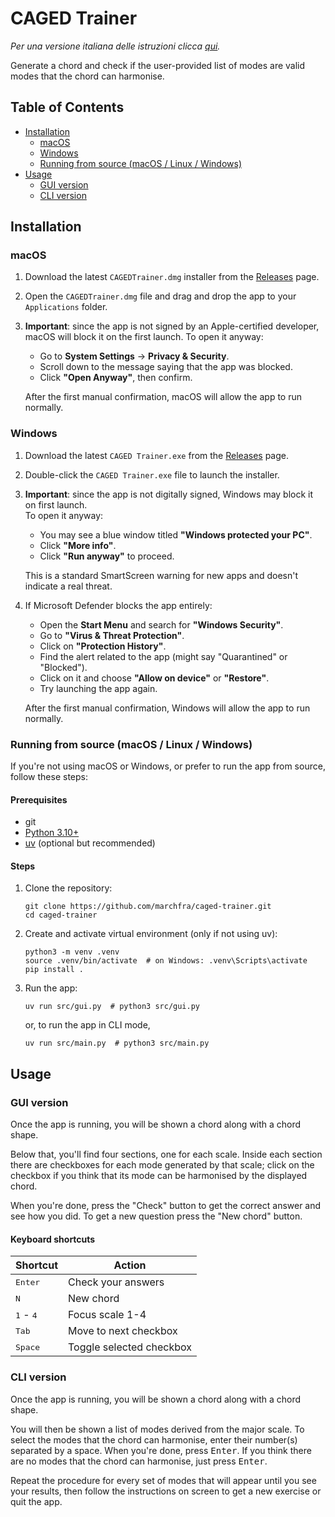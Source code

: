 # CAGED Trainer

*Per una versione italiana delle istruzioni clicca [qui](https://github.com/marchfra/caged-trainer/blob/main/README_IT.md).*

Generate a chord and check if the user-provided list of modes are valid modes that the chord can harmonise.

## Table of Contents

- [Installation](#installation)
    - [macOS](#macos)
    - [Windows](#windows)
    - [Running from source (macOS / Linux / Windows)](#running-from-source-macos--linux--windows)
- [Usage](#usage)
    - [GUI version](#gui-version)
    - [CLI version](#cli-version)

## Installation

### macOS

1. Download the latest `CAGEDTrainer.dmg` installer from the [Releases](https://github.com/marchfra/caged-trainer/releases) page.
2. Open the `CAGEDTrainer.dmg` file and drag and drop the app to your `Applications` folder.
3. **Important**: since the app is not signed by an Apple-certified developer, macOS will block it on the first launch.
    To open it anyway:
    - Go to **System Settings** &rarr; **Privacy & Security**.
    - Scroll down to the message saying that the app was blocked.
    - Click **"Open Anyway"**, then confirm.

    After the first manual confirmation, macOS will allow the app to run normally.

### Windows

1. Download the latest `CAGED Trainer.exe` from the [Releases](https://github.com/marchfra/caged-trainer/releases) page.
2. Double-click the `CAGED Trainer.exe` file to launch the installer.
3. **Important**: since the app is not digitally signed, Windows may block it on first launch.  
    To open it anyway:

    - You may see a blue window titled **"Windows protected your PC"**.
    - Click **"More info"**.
    - Click **"Run anyway"** to proceed.

    This is a standard SmartScreen warning for new apps and doesn't indicate a real threat.

4. If Microsoft Defender blocks the app entirely:

    - Open the **Start Menu** and search for **"Windows Security"**.
    - Go to **"Virus & Threat Protection"**.
    - Click on **"Protection History"**.
    - Find the alert related to the app (might say "Quarantined" or "Blocked").
    - Click on it and choose **"Allow on device"** or **"Restore"**.
    - Try launching the app again.

    After the first manual confirmation, Windows will allow the app to run normally.

### Running from source (macOS / Linux / Windows)

If you're not using macOS or Windows, or prefer to run the app from source, follow these steps:

#### Prerequisites

- git
- [Python 3.10+](https://www.python.org/downloads/)
- [uv](https://github.com/astral-sh/uv) (optional but recommended)

#### Steps

1. Clone the repository:

    ```shell
    git clone https://github.com/marchfra/caged-trainer.git
    cd caged-trainer
    ```

2. Create and activate virtual environment (only if not using uv):

    ```shell
    python3 -m venv .venv
    source .venv/bin/activate  # on Windows: .venv\Scripts\activate
    pip install .
    ```

3. Run the app:

    ```shell
    uv run src/gui.py  # python3 src/gui.py
    ```

    or, to run the app in CLI mode,

    ```shell
    uv run src/main.py  # python3 src/main.py
    ```

## Usage

### GUI version

Once the app is running, you will be shown a chord along with a chord shape.

Below that, you'll find four sections, one for each scale. Inside each section there are checkboxes for each mode generated by that scale; click on the checkbox if you think that its mode can be harmonised by the displayed chord.

When you're done, press the "Check" button to get the correct answer and see how you did. To get a new question press the "New chord" button.

#### Keyboard shortcuts

| Shortcut                    | Action                   |
|-----------------------------|--------------------------|
| <kbd>Enter</kbd>            | Check your answers       |
| <kbd>N</kbd>                | New chord                |
| <kbd>1</kbd> - <kbd>4</kbd> | Focus scale 1-4          |
| <kbd>Tab</kbd>              | Move to next checkbox    |
| <kbd>Space</kbd>            | Toggle selected checkbox |

### CLI version

Once the app is running, you will be shown a chord along with a chord shape.

You will then be shown a list of modes derived from the major scale. To select the modes that the chord can harmonise, enter their number(s) separated by a space. When you're done, press <kbd>Enter</kbd>. If you think there are no modes that the chord can harmonise, just press <kbd>Enter</kbd>.

Repeat the procedure for every set of modes that will appear until you see your results, then follow the instructions on screen to get a new exercise or quit the app.
